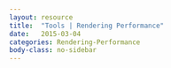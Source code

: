 ```yaml
---
layout: resource
title:  "Tools | Rendering Performance"
date:   2015-03-04
categories: Rendering-Performance
body-class: no-sidebar
---
```

